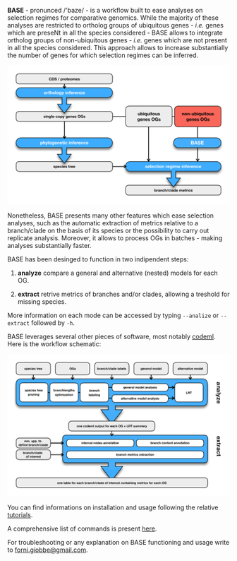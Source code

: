 **BASE** - pronunced  /'baze/ - is a workflow built to ease analyses on selection regimes for comparative genomics. 
While the majority of these analyses are restricted to ortholog groups of ubiquitous genes - *i.e.* genes which are preseNt in all the species considered - 
BASE  allows to integrate ortholog groups of non-ubiquitous genes - *i.e.* genes which are not present in all the species considered. 
This approach allows to increase substantially the number of genes for which selection regimes can be inferred.

![Image description](https://github.com/for-giobbe/BASE/blob/master/figures/BASE_fig.001.jpg)

Nonetheless, BASE presents many other features which ease selection analyses, such as the automatic extraction of metrics relative to a branch/clade on the basis
of its species or the possibility to carry out replicate analysis. Moreover, it allows to process OGs in batches - making analyses substantially faster.

BASE has been desinged to function in two indipendent steps:

1.   **analyze**		compare a general and alternative (nested) models for each OG.

2.   **extract**		retrive metrics of branches and/or clades, allowing a treshold for missing species.

More information on each mode can be accessed by typing ```--analize``` or ```--extract``` followed by ```-h```.

BASE leverages several other pieces of software, most notably [codeml](http://abacus.gene.ucl.ac.uk/software/pamlDOC.pdf). Here is the workflow schematic:

![Image description](https://github.com/for-giobbe/BASE/blob/master/figures/BASE_fig.002.jpg)

You can find informations on installation and usage following the relative [tutorials](https://github.com/for-giobbe/BASE/blob/master/tutorial_0.md).

A comprehensive list of commands is present [here](https://github.com/for-giobbe/BASE/blob/master/command_list.md).

For troubleshooting or any explanation on BASE functioning and usage write to forni.giobbe@gmail.com.
